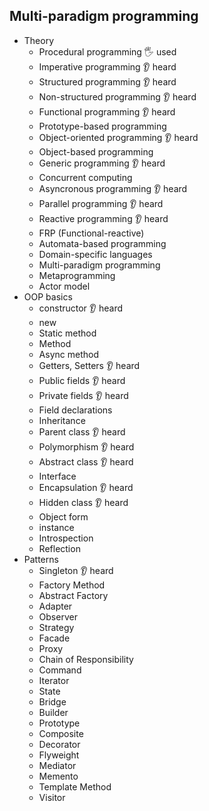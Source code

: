 ## Multi-paradigm programming

- Theory
  - Procedural programming 🖐️ used
  - Imperative programming 👂 heard
  - Structured programming 👂 heard
  - Non-structured programming 👂 heard
  - Functional programming 👂 heard
  - Prototype-based programming
  - Object-oriented programming 👂 heard
  - Object-based programming 
  - Generic programming 👂 heard
  - Concurrent computing
  - Asyncronous programming 👂 heard
  - Parallel programming 👂 heard
  - Reactive programming 👂 heard
  - FRP (Functional-reactive)
  - Automata-based programming
  - Domain-specific languages
  - Multi-paradigm programming
  - Metaprogramming
  - Actor model
- OOP basics
  - constructor 👂 heard
  - new
  - Static method
  - Method
  - Async method
  - Getters, Setters 👂 heard
  - Public fields 👂 heard
  - Private fields 👂 heard
  - Field declarations
  - Inheritance
  - Parent class 👂 heard
  - Polymorphism 👂 heard
  - Abstract class 👂 heard
  - Interface
  - Encapsulation 👂 heard
  - Hidden class 👂 heard
  - Object form
  - instance
  - Introspection
  - Reflection
- Patterns
  - Singleton 👂 heard
  - Factory Method
  - Abstract Factory
  - Adapter
  - Observer
  - Strategy
  - Facade
  - Proxy
  - Chain of Responsibility
  - Command
  - Iterator
  - State
  - Bridge
  - Builder
  - Prototype
  - Composite
  - Decorator
  - Flyweight
  - Mediator
  - Memento
  - Template Method
  - Visitor
